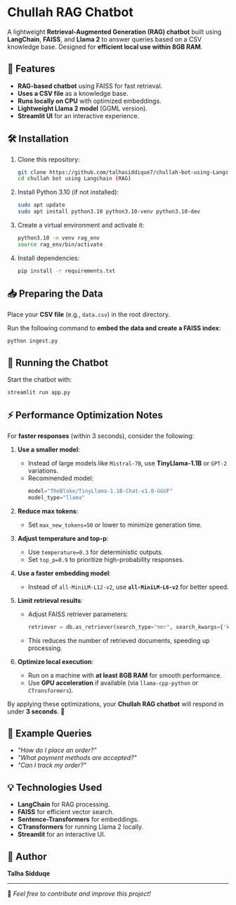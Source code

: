 # Chullah RAG Chatbot

A lightweight **Retrieval-Augmented Generation (RAG) chatbot** built using **LangChain**, **FAISS**, and **Llama 2** to answer queries based on a CSV knowledge base. Designed for **efficient local use within 8GB RAM**.

## 🚀 Features
- **RAG-based chatbot** using FAISS for fast retrieval.
- **Uses a CSV file** as a knowledge base.
- **Runs locally on CPU** with optimized embeddings.
- **Lightweight Llama 2 model** (GGML version).
- **Streamlit UI** for an interactive experience.

## 🛠 Installation

1. Clone this repository:
   ```bash
   git clone https://github.com/talhasiddique7/chullah-bot-using-Langchain--RAG-.git
   cd chullah bot using Langchain (RAG)
   ```

2. Install Python 3.10 (if not installed):
   ```bash
   sudo apt update
   sudo apt install python3.10 python3.10-venv python3.10-dev
   ```

3. Create a virtual environment and activate it:
   ```bash
   python3.10 -m venv rag_env
   source rag_env/bin/activate
   ```

4. Install dependencies:
   ```bash
   pip install -r requirements.txt
   ```

## 📥 Preparing the Data

Place your **CSV file** (e.g., `data.csv`) in the root directory.

Run the following command to **embed the data and create a FAISS index**:
   ```bash
   python ingest.py
   ```

## 🏃 Running the Chatbot

Start the chatbot with:
   ```bash
   streamlit run app.py
   ```

## ⚡ Performance Optimization Notes  

For **faster responses** (within 3 seconds), consider the following:  

1. **Use a smaller model**:  
   - Instead of large models like `Mistral-7B`, use **TinyLlama-1.1B** or `GPT-2` variations.  
   - Recommended model:  
     ```python
     model="TheBloke/TinyLlama-1.1B-Chat-v1.0-GGUF"
     model_type="llama"
     ```
   
2. **Reduce max tokens**:  
   - Set `max_new_tokens=50` or lower to minimize generation time.  

3. **Adjust temperature and top-p**:  
   - Use `temperature=0.3` for deterministic outputs.  
   - Set `top_p=0.9` to prioritize high-probability responses.  

4. **Use a faster embedding model**:  
   - Instead of `all-MiniLM-L12-v2`, use **`all-MiniLM-L6-v2`** for better speed.  

5. **Limit retrieval results**:  
   - Adjust FAISS retriever parameters:  
     ```python
     retriever = db.as_retriever(search_type="mmr", search_kwargs={'k': 2, 'fetch_k': 5})
     ```
   - This reduces the number of retrieved documents, speeding up processing.  

6. **Optimize local execution**:  
   - Run on a machine with **at least 8GB RAM** for smooth performance.  
   - Use **GPU acceleration** if available (via `llama-cpp-python` or `CTransformers`).  

By applying these optimizations, your **Chullah RAG chatbot** will respond in under **3 seconds**. 🚀  


## 📌 Example Queries
- *"How do I place an order?"*
- *"What payment methods are accepted?"*
- *"Can I track my order?"*

## 💡 Technologies Used
- **LangChain** for RAG processing.
- **FAISS** for efficient vector search.
- **Sentence-Transformers** for embeddings.
- **CTransformers** for running Llama 2 locally.
- **Streamlit** for an interactive UI.

## 👤 Author
**Talha Sidduqe**

---

💬 *Feel free to contribute and improve this project!*

